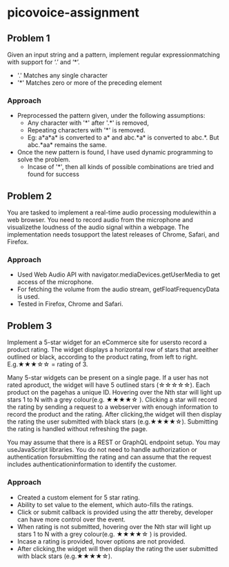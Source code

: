 # picovoice-assignment

## Problem 1

Given an input string and a pattern, implement regular expressionmatching with support for ‘.’ and ‘\*’.
- '.' Matches any single character
- '\*' Matches zero or more of the preceding element

### Approach

* Preprocessed the pattern given, under the following assumptions:
  * Any character with '\*' after '.\*' is removed,
  * Repeating characters with '\*' is removed.
  * Eg: a\*a\*a\* is converted to a* and abc.\*a* is converted to abc.\*. But abc.\*aa\* remains the same.
* Once the new pattern is found, I have used dynamic programming to solve the problem.
  * Incase of '\*', then all kinds of possible combinations are tried and found for success

## Problem 2

You are tasked to implement a real-time audio processing modulewithin a web browser. You need to record audio from the microphone and visualizethe loudness of the audio signal within a webpage. The implementation needs tosupport the latest releases of Chrome, Safari, and Firefox.

### Approach

* Used Web Audio API with navigator.mediaDevices.getUserMedia to get access of the microphone.
* For fetching the volume from the audio stream, getFloatFrequencyData is used.
* Tested in Firefox, Chrome and Safari.

## Problem 3

Implement a 5-star widget for an eCommerce site for usersto record a product rating. The widget displays a horizontal row of stars that areeither outlined or black, according to the product rating, from left to right. E.g.★★★☆☆ = rating of 3.

Many 5-star widgets can be present on a single page. If a user has not rated aproduct, the widget will have 5 outlined stars (☆☆☆☆☆). Each product on the pagehas a unique ID. Hovering over the Nth star will light up stars 1 to N with a grey colour(e.g. ★★★★☆ ). Clicking a star will record the rating by sending a request to a webserver with enough information to record the product and the rating. After clicking,the widget will then display the rating the user submitted with black stars (e.g.★★★★☆). Submitting the rating is handled without refreshing the page.

You may assume that there is a REST or GraphQL endpoint setup. You may useJavaScript libraries. You do not need to handle authorization or authentication forsubmitting the rating and can assume that the request includes authenticationinformation to identify the customer.

### Approach

* Created a custom element for 5 star rating.
* Ability to set value to the element, which auto-fills the ratings.
* Click or submit callback is provided using the attr thereby, developer can have more control over the event.
* When rating is not submitted, hovering over the Nth star will light up stars 1 to N with a grey colour(e.g. ★★★★☆ ) is provided.
* Incase a rating is provided, hover options are not provided.
* After clicking,the widget will then display the rating the user submitted with black stars (e.g.★★★★☆).
